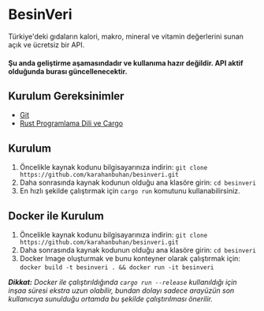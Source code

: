 # BesinVeri
Türkiye'deki gıdaların kalori, makro, mineral ve vitamin değerlerini sunan açık ve ücretsiz bir API. 

#### Şu anda geliştirme aşamasındadır ve kullanıma hazır değildir. API aktif olduğunda burası güncellenecektir.

## Kurulum Gereksinimler
- [Git](https://git-scm.com/downloads)
- [Rust Programlama Dili ve Cargo](https://www.rust-lang.org/tools/install)

## Kurulum
1. Öncelikle kaynak kodunu bilgisayarınıza indirin: `git clone https://github.com/karahanbuhan/besinveri.git`
2. Daha sonrasında kaynak kodunun olduğu ana klasöre girin: `cd besinveri`
3. En hızlı şekilde çalıştırmak için `cargo run` komutunu kullanabilirsiniz.

## Docker ile Kurulum
1. Öncelikle kaynak kodunu bilgisayarınıza indirin: `git clone https://github.com/karahanbuhan/besinveri.git`
2. Daha sonrasında kaynak kodunun olduğu ana klasöre girin: `cd besinveri`
3. Docker Image oluşturmak ve bunu konteyner olarak çalıştırmak için: `docker build -t besinveri . && docker run -it besinveri`

***Dikkat:** Docker ile çalıştırıldığında `cargo run --release` kullanıldığı için inşaa süresi ekstra uzun olabilir, bundan dolayı sadece arayüzün son kullanıcıya sunulduğu ortamda bu şekilde çalıştırılması önerilir.*


